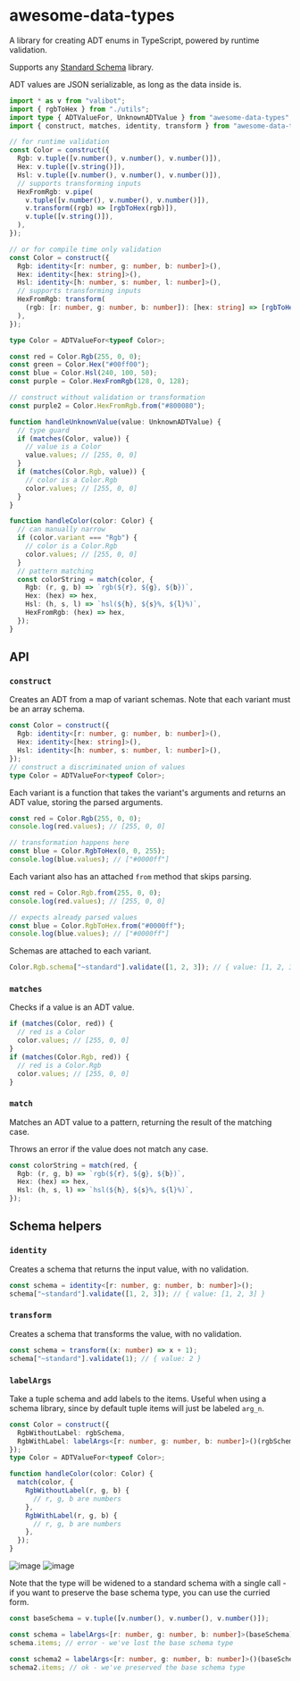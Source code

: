 # awesome-data-types

A library for creating ADT enums in TypeScript, powered by runtime validation.

Supports any [Standard Schema](https://standardschema.dev/) library.

ADT values are JSON serializable, as long as the data inside is.

```ts
import * as v from "valibot";
import { rgbToHex } from "./utils";
import type { ADTValueFor, UnknownADTValue } from "awesome-data-types";
import { construct, matches, identity, transform } from "awesome-data-types";

// for runtime validation
const Color = construct({
  Rgb: v.tuple([v.number(), v.number(), v.number()]),
  Hex: v.tuple([v.string()]),
  Hsl: v.tuple([v.number(), v.number(), v.number()]),
  // supports transforming inputs
  HexFromRgb: v.pipe(
    v.tuple([v.number(), v.number(), v.number()]),
    v.transform((rgb) => [rgbToHex(rgb)]),
    v.tuple([v.string()]),
  ),
});

// or for compile time only validation
const Color = construct({
  Rgb: identity<[r: number, g: number, b: number]>(),
  Hex: identity<[hex: string]>(),
  Hsl: identity<[h: number, s: number, l: number]>(),
  // supports transforming inputs
  HexFromRgb: transform(
    (rgb: [r: number, g: number, b: number]): [hex: string] => [rgbToHex(rgb)],
  ),
});

type Color = ADTValueFor<typeof Color>;

const red = Color.Rgb(255, 0, 0);
const green = Color.Hex("#00ff00");
const blue = Color.Hsl(240, 100, 50);
const purple = Color.HexFromRgb(128, 0, 128);

// construct without validation or transformation
const purple2 = Color.HexFromRgb.from("#800080");

function handleUnknownValue(value: UnknownADTValue) {
  // type guard
  if (matches(Color, value)) {
    // value is a Color
    value.values; // [255, 0, 0]
  }
  if (matches(Color.Rgb, value)) {
    // color is a Color.Rgb
    color.values; // [255, 0, 0]
  }
}

function handleColor(color: Color) {
  // can manually narrow
  if (color.variant === "Rgb") {
    // color is a Color.Rgb
    color.values; // [255, 0, 0]
  }
  // pattern matching
  const colorString = match(color, {
    Rgb: (r, g, b) => `rgb(${r}, ${g}, ${b})`,
    Hex: (hex) => hex,
    Hsl: (h, s, l) => `hsl(${h}, ${s}%, ${l}%)`,
    HexFromRgb: (hex) => hex,
  });
}
```

## API

### `construct`

Creates an ADT from a map of variant schemas. Note that each variant must be an array schema.

```ts
const Color = construct({
  Rgb: identity<[r: number, g: number, b: number]>(),
  Hex: identity<[hex: string]>(),
  Hsl: identity<[h: number, s: number, l: number]>(),
});
// construct a discriminated union of values
type Color = ADTValueFor<typeof Color>;
```

Each variant is a function that takes the variant's arguments and returns an ADT value, storing the parsed arguments.

```ts
const red = Color.Rgb(255, 0, 0);
console.log(red.values); // [255, 0, 0]

// transformation happens here
const blue = Color.RgbToHex(0, 0, 255);
console.log(blue.values); // ["#0000ff"]
```

Each variant also has an attached `from` method that skips parsing.

```ts
const red = Color.Rgb.from(255, 0, 0);
console.log(red.values); // [255, 0, 0]

// expects already parsed values
const blue = Color.RgbToHex.from("#0000ff");
console.log(blue.values); // ["#0000ff"]
```

Schemas are attached to each variant.

```ts
Color.Rgb.schema["~standard"].validate([1, 2, 3]); // { value: [1, 2, 3] }
```

### `matches`

Checks if a value is an ADT value.

```ts
if (matches(Color, red)) {
  // red is a Color
  color.values; // [255, 0, 0]
}
if (matches(Color.Rgb, red)) {
  // red is a Color.Rgb
  color.values; // [255, 0, 0]
}
```

### `match`

Matches an ADT value to a pattern, returning the result of the matching case.

Throws an error if the value does not match any case.

```ts
const colorString = match(red, {
  Rgb: (r, g, b) => `rgb(${r}, ${g}, ${b})`,
  Hex: (hex) => hex,
  Hsl: (h, s, l) => `hsl(${h}, ${s}%, ${l}%)`,
});
```

## Schema helpers

### `identity`

Creates a schema that returns the input value, with no validation.

```ts
const schema = identity<[r: number, g: number, b: number]>();
schema["~standard"].validate([1, 2, 3]); // { value: [1, 2, 3] }
```

### `transform`

Creates a schema that transforms the value, with no validation.

```ts
const schema = transform((x: number) => x + 1);
schema["~standard"].validate(1); // { value: 2 }
```

### `labelArgs`

Take a tuple schema and add labels to the items. Useful when using a schema library, since by default tuple items will just be labeled `arg_n`.

```ts
const Color = construct({
  RgbWithoutLabel: rgbSchema,
  RgbWithLabel: labelArgs<[r: number, g: number, b: number]>()(rgbSchema),
});
type Color = ADTValueFor<typeof Color>;

function handleColor(color: Color) {
  match(color, {
    RgbWithoutLabel(r, g, b) {
      // r, g, b are numbers
    },
    RgbWithLabel(r, g, b) {
      // r, g, b are numbers
    },
  });
}
```

![image](https://github.com/user-attachments/assets/d5e04363-7671-4b90-b9a9-420c20194df2)
![image](https://github.com/user-attachments/assets/b6c4b0b2-6572-4c4d-8e09-e6ae5b4af502)

Note that the type will be widened to a standard schema with a single call - if you want to preserve the base schema type, you can use the curried form.

```ts
const baseSchema = v.tuple([v.number(), v.number(), v.number()]);

const schema = labelArgs<[r: number, g: number, b: number]>(baseSchema);
schema.items; // error - we've lost the base schema type

const schema2 = labelArgs<[r: number, g: number, b: number]>()(baseSchema);
schema2.items; // ok - we've preserved the base schema type
```
